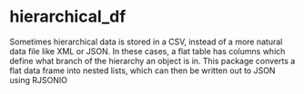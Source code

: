 hierarchical_df
================

Sometimes hierarchical data is stored in a CSV, instead of a more natural
data file like XML or JSON.  In these cases, a flat table has columns
which define what branch of the hierarchy an object is in.  This package
converts a flat data frame into nested lists, which can then be
written out to JSON using RJSONIO
